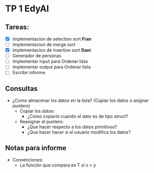# TP 1 EdyAl

## Tareas:
 - [X] Implementacion de selection sort **Fran** 
 - [ ] Implementacion de merge sort
 - [X] Implementacion de insertion sort **Dani** 
 - [ ] Generador de personas
 - [ ] Implementar input para Ordenar lista
 - [ ] Implementar output para Ordenar lista
 - [ ] Escribir informe

## Consultas

 * ¿Como almacenar los datos en la lista? (Copiar los datos o asignar puntero)
    * Copiar los datos:
      * ¿Como copiarlo cuando el dato es de tipo struct?
    * Reasignar el puntero:
      * ¿Que hacer respecto a los datos primitivos?
      * ¿Que hacer hacer si el usuario modifica los datos?

## Notas para informe
* Convenciones:
   * La función que compara es T si x > y

